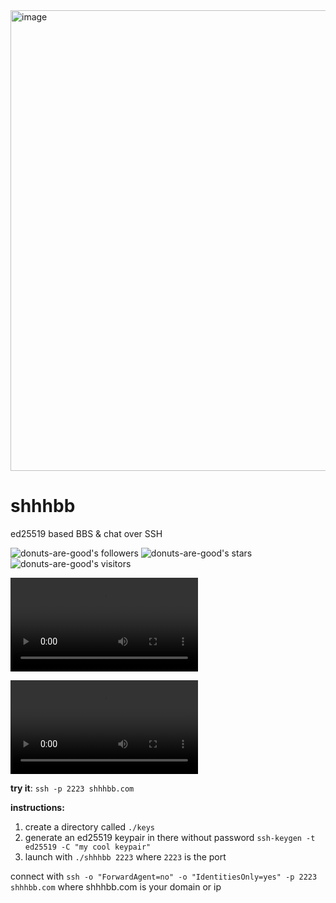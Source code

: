 <img width="737" alt="image" src="https://user-images.githubusercontent.com/96031819/228712817-54829adf-1dd3-48b4-ba14-16fc53d0e7fd.png">

# shhhbb
ed25519 based BBS & chat over SSH


![donuts-are-good's followers](https://img.shields.io/github/followers/donuts-are-good?&color=555&style=for-the-badge&label=followers) ![donuts-are-good's stars](https://img.shields.io/github/stars/donuts-are-good?affiliations=OWNER%2CCOLLABORATOR&color=555&style=for-the-badge) ![donuts-are-good's visitors](https://komarev.com/ghpvc/?username=donuts-are-good&color=555555&style=for-the-badge&label=visitors)

<video controls>
  <source src="https://user-images.githubusercontent.com/96031819/225815939-1e7c5837-30c9-4d5b-938e-4dcb1b710401.mp4" type="video/mp4">
</video>

![demo video link](https://user-images.githubusercontent.com/96031819/225815939-1e7c5837-30c9-4d5b-938e-4dcb1b710401.mp4)

**try it**: `ssh -p 2223 shhhbb.com`


**instructions:** 
1. create a directory called `./keys` 
2. generate an ed25519 keypair in there without password
`ssh-keygen -t ed25519 -C "my cool keypair"`
3. launch with `./shhhbb 2223` where `2223` is the port

connect with `ssh -o "ForwardAgent=no" -o "IdentitiesOnly=yes" -p 2223 shhhbb.com` where shhhbb.com is your domain or ip
